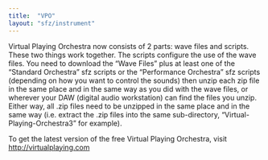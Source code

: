 ```yaml
---
title:  "VPO"
layout: "sfz/instrument"
---
```

Virtual Playing Orchestra now consists of 2 parts: wave files and scripts.
These two things work together. The scripts configure the use of the wave files.
You need to download the “Wave Files” plus at least one of the
“Standard Orchestra” sfz scripts or the “Performance Orchestra” sfz scripts
(depending on how you want to control the sounds) then unzip each zip file in
the same place and in the same way as you did with the wave files, or wherever
your DAW (digital audio workstation) can find the files you unzip. Either way,
all .zip files need to be unzipped in the same place and in the same way
(i.e. extract the .zip files into the same sub-directory,
“Virtual-Playing-Orchestra3” for example).

To get the latest version of the free Virtual Playing Orchestra,
visit <http://virtualplaying.com>
